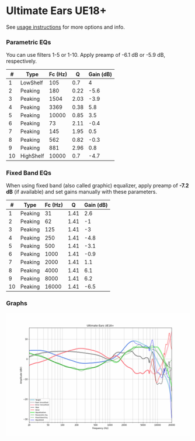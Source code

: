 # Ultimate Ears UE18+
See [usage instructions](https://github.com/jaakkopasanen/AutoEq#usage) for more options and info.

### Parametric EQs
You can use filters 1-5 or 1-10. Apply preamp of -6.1 dB or -5.9 dB, respectively.

|   # | Type      |   Fc (Hz) |    Q |   Gain (dB) |
|-----|-----------|-----------|------|-------------|
|   1 | LowShelf  |       105 | 0.7  |         4   |
|   2 | Peaking   |       180 | 0.22 |        -5.6 |
|   3 | Peaking   |      1504 | 2.03 |        -3.9 |
|   4 | Peaking   |      3369 | 0.38 |         5.8 |
|   5 | Peaking   |     10000 | 0.85 |         3.5 |
|   6 | Peaking   |        73 | 2.11 |        -0.4 |
|   7 | Peaking   |       145 | 1.95 |         0.5 |
|   8 | Peaking   |       562 | 0.82 |        -0.3 |
|   9 | Peaking   |       881 | 2.96 |         0.8 |
|  10 | HighShelf |     10000 | 0.7  |        -4.7 |

### Fixed Band EQs
When using fixed band (also called graphic) equalizer, apply preamp of **-7.2 dB** (if available) and set gains manually with these parameters.

|   # | Type    |   Fc (Hz) |    Q |   Gain (dB) |
|-----|---------|-----------|------|-------------|
|   1 | Peaking |        31 | 1.41 |         2.6 |
|   2 | Peaking |        62 | 1.41 |        -1   |
|   3 | Peaking |       125 | 1.41 |        -3   |
|   4 | Peaking |       250 | 1.41 |        -4.8 |
|   5 | Peaking |       500 | 1.41 |        -3.1 |
|   6 | Peaking |      1000 | 1.41 |        -0.9 |
|   7 | Peaking |      2000 | 1.41 |         1.1 |
|   8 | Peaking |      4000 | 1.41 |         6.1 |
|   9 | Peaking |      8000 | 1.41 |         6.2 |
|  10 | Peaking |     16000 | 1.41 |        -6.5 |

### Graphs
![](./Ultimate%20Ears%20UE18+.png)
